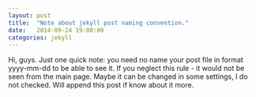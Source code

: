 ```yaml
---
layout: post
title:  "Note about jekyll post naming convention."
date:   2014-09-24 19:00:00
categories: jekyll
---
```


Hi, guys.
Just one quick note: you need no name your post file in format yyyy-mm-dd to be able to see it. If you neglect this rule - it would not be seen from the main page. Maybe it can be changed in some settings, I do not checked. Will append this post if know about it more.